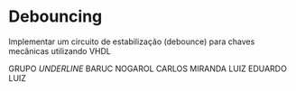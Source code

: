 # Debouncing
 Implementar um circuito de estabilização (debounce) para chaves mecânicas utilizando VHDL

GRUPO _UNDERLINE_
BARUC NOGAROL
CARLOS MIRANDA
LUIZ EDUARDO LUIZ
